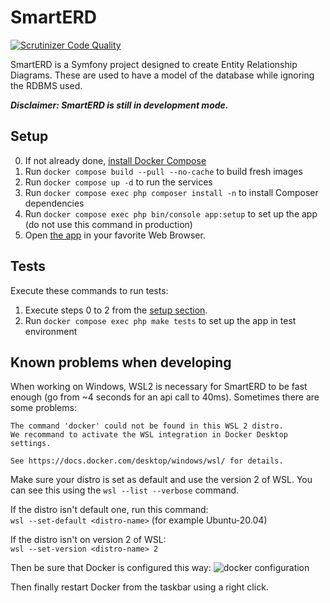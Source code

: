 # SmartERD
[![Scrutinizer Code Quality](https://scrutinizer-ci.com/g/Crovitche-1623/SmartERD/badges/quality-score.png?b=master)](https://scrutinizer-ci.com/g/Crovitche-1623/SmartERD/?branch=master)

SmartERD is a Symfony project designed to create Entity Relationship Diagrams. 
These are used to have a model of the database while ignoring the RDBMS used.

***Disclaimer: SmartERD is still in development mode.***

## Setup
 0. If not already done, [install Docker Compose](https://docs.docker.com/compose/install/)
 1. Run `docker compose build --pull --no-cache` to build fresh images
 2. Run `docker compose up -d` to run the services
 3. Run `docker compose exec php composer install -n` to install Composer dependencies
 4. Run `docker compose exec php bin/console app:setup` to set up the app (do not use this command in production)
 5. Open [the app](http://localhost:9000) in your favorite Web Browser.
 
## Tests
Execute these commands to run tests:
 1. Execute steps 0 to 2 from the [setup section](#Setup).
 2. Run `docker compose exec php make tests` to set up the app in test environment

## Known problems when developing
When working on Windows, WSL2 is necessary for SmartERD to be fast enough (go 
from ~4 seconds for an api call to 40ms). Sometimes there are some problems:
```
The command 'docker' could not be found in this WSL 2 distro.
We recommand to activate the WSL integration in Docker Desktop settings.

See https://docs.docker.com/desktop/windows/wsl/ for details.
```
Make sure your distro is set as default and use the version 2 of WSL. You can
see this using the 
`wsl --list --verbose` command.  
  
If the distro isn't default one, run this command:  
`wsl --set-default <distro-name>` (for example Ubuntu-20.04)  
  
If the distro isn't on version 2 of WSL:  
`wsl --set-version <distro-name> 2`

Then be sure that Docker is configured this way:
![docker configuration](https://i.stack.imgur.com/2FO7x.png)

Then finally restart Docker from the taskbar using a right click.
